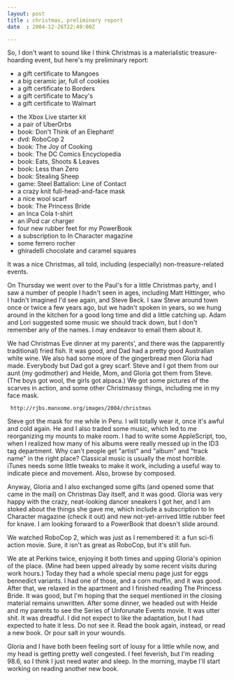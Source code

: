 ```yaml
---
layout: post
title : christmas, preliminary report
date  : 2004-12-26T22:49:00Z

---
```

So, I don't want to sound like I think Christmas is a materialistic treasure-hoarding event, but here's my preliminary report:
<ul>
<li>a gift certificate to Mangoes</li>
<li>a big ceramic jar, full of cookies</li>
<li>a gift certificate to Borders</li>
<li>a gift certificate to Macy's</li>
<li>a gift certificate to Walmart</li>
</ul>
<ul>
<li>the Xbox Live starter kit</li>
<li>a pair of UberOrbs</li>
<li>book: Don't Think of an Elephant!</li>
<li>dvd: RoboCop 2</li>
<li>book: The Joy of Cooking</li>
<li>book: The DC Comics Encyclopedia</li>
<li>book: Eats, Shoots & Leaves</li>
<li>book: Less than Zero</li>
<li>book: Stealing Sheep</li>
<li>game: Steel Battalion: Line of Contact</li>
<li>a crazy knit full-head-and-face mask</li>
<li>a nice wool scarf</li>
<li>book: The Princess Bride</li>
<li>an Inca Cola t-shirt</li>
<li>an iPod car charger</li>
<li>four new rubber feet for my PowerBook</li>
<li>a subscription to In Character magazine</li>
<li>some ferrero rocher</li>
<li>ghiradelli chocolate and caramel squares</li>
</ul>

It was a nice Christmas, all told, including (especially) non-treasure-related events.

On Thursday we went over to the Paul's for a little Christmas party, and I saw a number of people I hadn't seen in ages, including Matt Hittinger, who I hadn't imagined I'd see again, and Steve Beck.  I saw Steve around town once or twice a few years ago, but we hadn't spoken in years, so we hung around in the kitchen for a good long time and did a little catching up.  Adam and Lori suggested some music we should track down, but I don't remember any of the names.  I may endeavor to email them about it.

We had Christmas Eve dinner at my parents', and there was the (apparently traditional) fried fish.  It was good, and Dad had a pretty good Australian white wine.  We also had some more of the gingerbread men Gloria had made.  Everybody but Dad got a grey scarf.  Steve and I got them from our aunt (my godmother) and Heide, Mom, and Gloria got them from Steve.  (The boys got wool, the girls got alpaca.)  We got some pictures of the scarves in action, and some other Christmassy things, including me in my face mask.
<pre><code>	http://rjbs.manxome.org/images/2004/christmas
</code></pre>

Steve got the mask for me while in Peru.  I will totally wear it, once it's awful and cold again.  He and I also traded some music, which led to me reorganizing my mounts to make room.  I had to write some AppleScript, too, when I realized how many of his albums were really messed up in the ID3 tag department.  Why can't people get "artist" and "album" and "track name" in the right place?  Classical music is usually the most horrible.  iTunes needs some little tweaks to make it work, including a useful way to indicate piece and movement.  Also, browse by composed.

Anyway, Gloria and I also exchanged some gifts (and opened some that came in the mail) on Christmas Day itself, and it was good.  Gloria was very happy with the crazy, neat-looking dancer sneakers I got her, and I am stoked about the things she gave me, which include a subscription to In Character magazine (check it out) and new not-yet-arrived little rubber feet for knave.  I am looking forward to a PowerBook that doesn't slide around.

We watched RoboCop 2, which was just as I remembered it:  a fun sci-fi action movie.  Sure, it isn't as great as RoboCop, but it's still fun.

We ate at Perkins twice, enjoying it both times and upping Gloria's opinion of the place.  (Mine had been upped already by some recent visits during work hours.)  Today they had a whole special menu page just for eggs bennedict variants.  I had one of those, and a corn muffin, and it was good.  After that, we relaxed in the apartment and I finished reading The Princess Bride.  It was good, but I'm hoping that the sequel mentioned in the closing material remains unwritten.  After some dinner, we headed out with Heide and my parents to see the Series of Unforunate Events movie.  It was utter shit.  It was dreadful.  I did not expect to like the adaptation, but I had expected to hate it less.  Do not see it.  Read the book again, instead, or read a new book.  Or pour salt in your wounds.

Gloria and I have both been feeling sort of lousy for a little while now, and my head is getting pretty well congested.  I feel feverish, but I'm reading 98.6, so I think I just need water and sleep.  In the morning, maybe I'll start working on reading another new book.

